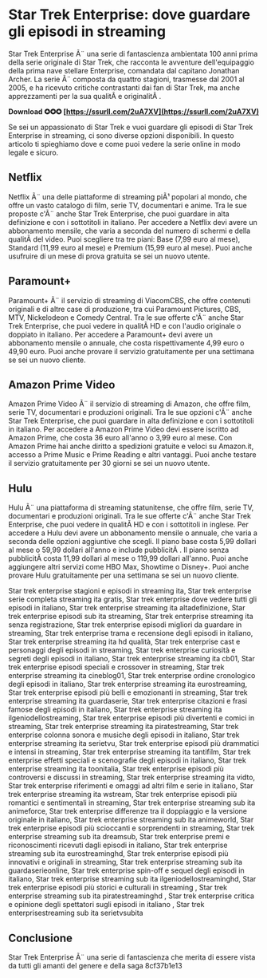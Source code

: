 
 
# Star Trek Enterprise: dove guardare gli episodi in streaming
  
Star Trek Enterprise Ã¨ una serie di fantascienza ambientata 100 anni prima della serie originale di Star Trek, che racconta le avventure dell'equipaggio della prima nave stellare Enterprise, comandata dal capitano Jonathan Archer. La serie Ã¨ composta da quattro stagioni, trasmesse dal 2001 al 2005, e ha ricevuto critiche contrastanti dai fan di Star Trek, ma anche apprezzamenti per la sua qualitÃ  e originalitÃ .
 
**Download ✪✪✪ [https://ssurll.com/2uA7XV](https://ssurll.com/2uA7XV)**


  
Se sei un appassionato di Star Trek e vuoi guardare gli episodi di Star Trek Enterprise in streaming, ci sono diverse opzioni disponibili. In questo articolo ti spieghiamo dove e come puoi vedere la serie online in modo legale e sicuro.
  
## Netflix
  
Netflix Ã¨ una delle piattaforme di streaming piÃ¹ popolari al mondo, che offre un vasto catalogo di film, serie TV, documentari e anime. Tra le sue proposte c'Ã¨ anche Star Trek Enterprise, che puoi guardare in alta definizione e con i sottotitoli in italiano. Per accedere a Netflix devi avere un abbonamento mensile, che varia a seconda del numero di schermi e della qualitÃ  del video. Puoi scegliere tra tre piani: Base (7,99 euro al mese), Standard (11,99 euro al mese) e Premium (15,99 euro al mese). Puoi anche usufruire di un mese di prova gratuita se sei un nuovo utente.
  
## Paramount+
  
Paramount+ Ã¨ il servizio di streaming di ViacomCBS, che offre contenuti originali e di altre case di produzione, tra cui Paramount Pictures, CBS, MTV, Nickelodeon e Comedy Central. Tra le sue offerte c'Ã¨ anche Star Trek Enterprise, che puoi vedere in qualitÃ  HD e con l'audio originale o doppiato in italiano. Per accedere a Paramount+ devi avere un abbonamento mensile o annuale, che costa rispettivamente 4,99 euro o 49,90 euro. Puoi anche provare il servizio gratuitamente per una settimana se sei un nuovo cliente.
  
## Amazon Prime Video
  
Amazon Prime Video Ã¨ il servizio di streaming di Amazon, che offre film, serie TV, documentari e produzioni originali. Tra le sue opzioni c'Ã¨ anche Star Trek Enterprise, che puoi guardare in alta definizione e con i sottotitoli in italiano. Per accedere a Amazon Prime Video devi essere iscritto ad Amazon Prime, che costa 36 euro all'anno o 3,99 euro al mese. Con Amazon Prime hai anche diritto a spedizioni gratuite e veloci su Amazon.it, accesso a Prime Music e Prime Reading e altri vantaggi. Puoi anche testare il servizio gratuitamente per 30 giorni se sei un nuovo utente.
  
## Hulu
  
Hulu Ã¨ una piattaforma di streaming statunitense, che offre film, serie TV, documentari e produzioni originali. Tra le sue offerte c'Ã¨ anche Star Trek Enterprise, che puoi vedere in qualitÃ  HD e con i sottotitoli in inglese. Per accedere a Hulu devi avere un abbonamento mensile o annuale, che varia a seconda delle opzioni aggiuntive che scegli. Il piano base costa 5,99 dollari al mese o 59,99 dollari all'anno e include pubblicitÃ . Il piano senza pubblicitÃ  costa 11,99 dollari al mese o 119,99 dollari all'anno. Puoi anche aggiungere altri servizi come HBO Max, Showtime o Disney+. Puoi anche provare Hulu gratuitamente per una settimana se sei un nuovo cliente.
 
Star trek enterprise stagioni e episodi in streaming ita,  Star trek enterprise serie completa streaming ita gratis,  Star trek enterprise dove vedere tutti gli episodi in italiano,  Star trek enterprise streaming ita altadefinizione,  Star trek enterprise episodi sub ita streaming,  Star trek enterprise streaming ita senza registrazione,  Star trek enterprise episodi migliori da guardare in streaming,  Star trek enterprise trama e recensione degli episodi in italiano,  Star trek enterprise streaming ita hd qualità,  Star trek enterprise cast e personaggi degli episodi in streaming,  Star trek enterprise curiosità e segreti degli episodi in italiano,  Star trek enterprise streaming ita cb01,  Star trek enterprise episodi speciali e crossover in streaming,  Star trek enterprise streaming ita cineblog01,  Star trek enterprise ordine cronologico degli episodi in italiano,  Star trek enterprise streaming ita eurostreaming,  Star trek enterprise episodi più belli e emozionanti in streaming,  Star trek enterprise streaming ita guardaserie,  Star trek enterprise citazioni e frasi famose degli episodi in italiano,  Star trek enterprise streaming ita ilgeniodellostreaming,  Star trek enterprise episodi più divertenti e comici in streaming,  Star trek enterprise streaming ita piratestreaming,  Star trek enterprise colonna sonora e musiche degli episodi in italiano,  Star trek enterprise streaming ita serietvu,  Star trek enterprise episodi più drammatici e intensi in streaming,  Star trek enterprise streaming ita tantifilm,  Star trek enterprise effetti speciali e scenografie degli episodi in italiano,  Star trek enterprise streaming ita toonitalia,  Star trek enterprise episodi più controversi e discussi in streaming,  Star trek enterprise streaming ita vidto,  Star trek enterprise riferimenti e omaggi ad altri film e serie in italiano,  Star trek enterprise streaming ita wstream,  Star trek enterprise episodi più romantici e sentimentali in streaming,  Star trek enterprise streaming sub ita animeforce,  Star trek enterprise differenze tra il doppiaggio e la versione originale in italiano,  Star trek enterprise streaming sub ita animeworld,  Star trek enterprise episodi più scioccanti e sorprendenti in streaming,  Star trek enterprise streaming sub ita dreamsub,  Star trek enterprise premi e riconoscimenti ricevuti dagli episodi in italiano,  Star trek enterprise streaming sub ita eurostreaminghd,  Star trek enterprise episodi più innovativi e originali in streaming,  Star trek enterprise streaming sub ita guardaserieonline,  Star trek enterprise spin-off e sequel degli episodi in italiano,  Star trek enterprise streaming sub ita ilgeniodellostreaminghd,  Star trek enterprise episodi più storici e culturali in streaming ,  Star trek enterprise streaming sub ita piratestreaminghd ,  Star trek enterprise critica e opinione degli spettatori sugli episodi in italiano ,  Star trek enterprisestreaming sub ita serietvsubita
  
## Conclusione
  
Star Trek Enterprise Ã¨ una serie di fantascienza che merita di essere vista da tutti gli amanti del genere e della saga
 8cf37b1e13
 
